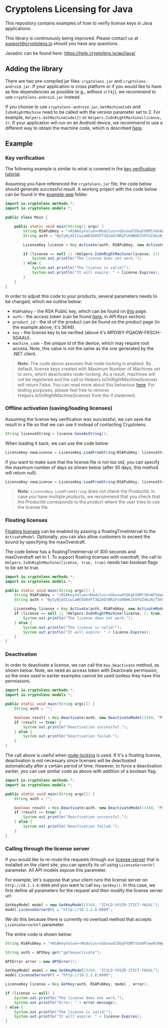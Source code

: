 # Cryptolens Licensing for Java

This repository contains examples of how to verify license keys in Java applications.

This library is continuously being improved. Please contact us at support@cryptolens.io should you have any questions.

Javadoc can be found here: https://help.cryptolens.io/api/java/

## Adding the library
There are two pre-compiled jar files: `cryptolens.jar` and `cryptolens-android.jar`. If your application is cross platform or if you would like to have as few dependencies as possible (e.g., without `slf4j`), we recommend to use `cryptolens-android.jar` instead. 

If you choose to use `cryptolens-android.jar`, `GetMachineCode` and `IsOnRightMachine` need to be called with the version parameter set to 2. For example, `Helpers.GetMachineCode(2)` or `Helpers.IsOnRightMachine(license, 2)`. If your application will run on an Android device, we recommend to use a different way to obtain the machine code, which is described [here](https://help.cryptolens.io/getting-started/ios-android).

## Example

### Key verification
The following example is similar to what is covered in the [key verification tutorial](https://help.cryptolens.io/examples/key-verification).

Assuming you have referenced the `cryptolens.jar` file, the code below should generate successful result. A working project with the code below can be found in the [example-app](https://github.com/Cryptolens/cryptolens-java/tree/master/example-app) folder.

```java
import io.cryptolens.methods.*;
import io.cryptolens.models.*;

public class Main {

    public static void main(String[] args) {
        String RSAPubKey = "<RSAKeyValue><Modulus>sGbvxwdlDbqFXOMlVUnAF5ew0t0WpPW7rFpI5jHQOFkht/326dvh7t74RYeMpjy357NljouhpTLA3a6idnn4j6c3jmPWBkjZndGsPL4Bqm+fwE48nKpGPjkj4q/yzT4tHXBTyvaBjA8bVoCTnu+LiC4XEaLZRThGzIn5KQXKCigg6tQRy0GXE13XYFVz/x1mjFbT9/7dS8p85n8BuwlY5JvuBIQkKhuCNFfrUxBWyu87CFnXWjIupCD2VO/GbxaCvzrRjLZjAngLCMtZbYBALksqGPgTUN7ZM24XbPWyLtKPaXF2i4XRR9u6eTj5BfnLbKAU5PIVfjIS+vNYYogteQ==</Modulus><Exponent>AQAB</Exponent></RSAKeyValue>";
        String auth = "WyIyNjA5IiwiaWE5b0VFT3Q2eDlNR2FvbHBHK2VOYUZ4bzNjT3h5UkNrMCtiYnhPRSJd";

        LicenseKey license = Key.Activate(auth, RSAPubKey, new ActivateModel(3349, "ICVLD-VVSZR-ZTICT-YKGXL", Helpers.GetMachineCode(2)));

        if (license == null || !Helpers.IsOnRightMachine(license, 2)) {
            System.out.println("The license does not work.");
        } else {
            System.out.println("The license is valid!");
            System.out.println("It will expire: " + license.Expires);
        }
    }
}

```

In order to adjust this code to your products, several parameters needs to be changed, which we outline below:

* `RSAPubKey` - the RSA Public key, which can be found on [this](https://app.cryptolens.io/docs/api/v3/QuickStart#api-keys) page.
* `auth` - the access token (can be found [here](https://app.cryptolens.io/docs/api/v3/QuickStart#api-keys), in *API Keys* section).
* `product_id` - the id of the product can be found on the product page (in the example above, it's 3646).
* `key` - the license key to be verified (above it's MPDWY-PQAOW-FKSCH-SGAAU).
* `machine_code` - the unique id of the device, which may require root access. Note, this value is not the same as the one generated by the .NET client.

> **Note**: The code above assumes that node-locking is enabled. By default, license keys created with Maximum Number of Machines set to zero, which deactivates node-locking. As a result, machines will not be registered and the call to Helpers.IsOnRightMachine(license) will return False. You can read more about this behaviour [here](https://help.cryptolens.io/faq/index#maximum-number-of-machines). For testing purposes, please feel free to remove Helpers.IsOnRightMachine(license) from the if statement.

### Offline activation (saving/loading licenses)
Assuming the license key verification was successful, we can save the result in a file so that we can use it instead of contacting Cryptolens.

```java
String licenseString = license.SaveAsString();
```

When loading it back, we can use the code below:

```java
LicenseKey newLicense = LicenseKey.LoadFromString(RSAPubKey, licenseString);
```

If you want to make sure that the license file is not too old, you can specify the maximum number of days as shown below (after 30 days, this method will return null).
```java
LicenseKey newLicense = LicenseKey.LoadFromString(RSAPubKey, licenseString, 30);
```

> **Note:** `LicenseKey.LoadFromString` does not check the *ProductId*. In case you have multiple products, we recommend that you check that the *ProductId* corresponds to the product where the user tries to use the license file.

### Floating licenses
[Floating licenses](https://help.cryptolens.io/licensing-models/floating) can be enabled by passing a floatingTimeInterval to the `ActivateModel`. Optionally, you can also allow customers to exceed the bound by specifying the maxOverdraft.

The code below has a floatingTimeInterval of 300 seconds and maxOverdraft set to 1. To support floating licenses with overdraft, the call to `Helpers.IsOnRightMachine(license, true, true)` needs two boolean flags to be set to true.

```java
import io.cryptolens.methods.*;
import io.cryptolens.models.*;

public static void main(String args[]) {
    String RSAPubKey = "<RSAKeyValue><Modulus>sGbvxwdlDbqFXOMlVUnAF5ew0t0WpPW7rFpI5jHQOFkht/326dvh7t74RYeMpjy357NljouhpTLA3a6idnn4j6c3jmPWBkjZndGsPL4Bqm+fwE48nKpGPjkj4q/yzT4tHXBTyvaBjA8bVoCTnu+LiC4XEaLZRThGzIn5KQXKCigg6tQRy0GXE13XYFVz/x1mjFbT9/7dS8p85n8BuwlY5JvuBIQkKhuCNFfrUxBWyu87CFnXWjIupCD2VO/GbxaCvzrRjLZjAngLCMtZbYBALksqGPgTUN7ZM24XbPWyLtKPaXF2i4XRR9u6eTj5BfnLbKAU5PIVfjIS+vNYYogteQ==</Modulus><Exponent>AQAB</Exponent></RSAKeyValue>";
    String auth = "WyIyNjA5IiwiaWE5b0VFT3Q2eDlNR2FvbHBHK2VOYUZ4bzNjT3h5UkNrMCtiYnhPRSJd";

    LicenseKey license = Key.Activate(auth, RSAPubKey, new ActivateModel(3349, "MTMPW-VZERP-JZVNZ-SCPZM", Helpers.GetMachineCode(2), 300, 1));
    if (license == null || !Helpers.IsOnRightMachine(license, 2, true, true)) {
        System.out.println("The license does not work.");
    } else {
        System.out.println("The license is valid!");
        System.out.println("It will expire: " + license.Expires);
    }
}
```

### Deactivation
In order to deactivate a license, we can call the `Key.Deactivate` method, as shown below. Note, we need an access token with Deactivate permission, so the ones used in earlier examples cannot be used (unless they have this permission).

```java
import io.cryptolens.methods.*;
import io.cryptolens.models.*;

public static void main(String args[]) {
    String auth = "";

    boolean result = Key.Deactivate(auth, new DeactivateModel(3349, "MTMPW-VZERP-JZVNZ-SCPZM", Helpers.GetMachineCode(2)));
    if (result == true) {
        System.out.println("Deactivation successful.");
    } else {
        System.out.println("Deactivation failed.");
    }
}
```

The call above is useful when [node-locking](https://help.cryptolens.io/licensing-models/node-locked) is used. If it's a floating license, deactivation is not necessary since licenses will be deactivated automatically after a certain period of time. However, to force a deactivation earlier, you can use similar code as above with addition of a boolean flag.

```java
import io.cryptolens.methods.*;
import io.cryptolens.models.*;

public static void main(String args[]) {
    String auth = "";

    boolean result = Key.Deactivate(auth, new DeactivateModel(3349, "MTMPW-VZERP-JZVNZ-SCPZM", Helpers.GetMachineCode(2), true));
    if (result == true) {
        System.out.println("Deactivation successful.");
    } else {
        System.out.println("Deactivation failed.");
    }
}
```

### Calling through the license server
If you would like to re-route the requests through our [license-server](https://github.com/cryptolens/license-server) that is installed on the client site, you can specify its url using `LicenseServerUrl`
parameter. All API models expose this parameter. 

For example, let's suppose that your client runs the license server on `http://10.1.1.6:8080` and you want to call `Key.GetKey()`. In this case, we first define all parameters for the request and then
modify the license server url:

```java
GetKeyModel model = new GetKeyModel(3349, "ICVLD-VVSZR-ZTICT-YKGXL");
model.LicenseServerUrl = "http://10.1.1.6:8080";
```

We do this because there is currently no overload method that accepts `LicenseServerUrl` parameter.

The entire code is shown below:

```java
String RSAPubKey = "<RSAKeyValue><Modulus>sGbvxwdlDbqFXOMlVUnAF5ew0t0WpPW7rFpI5jHQOFkht/326dvh7t74RYeMpjy357NljouhpTLA3a6idnn4j6c3jmPWBkjZndGsPL4Bqm+fwE48nKpGPjkj4q/yzT4tHXBTyvaBjA8bVoCTn+LiC4XEaLZRThGzIn5KQXKCigg6tQRy0GXE13XYFVz/x1mjFbT9/7dS8p85n8BuwlY5JvuBIQkKhuCNFfrUxBWyu87CFnXWjIupCD2VO/GbxaCvzrRjLZjAngLCMtZbYBALksqGPgTUN7ZM24XbPWyLtKPaXF2i4XRR9u6eTj5BfnLbKAU5PIVfjIS+vNYYogteQ==<Modulus><Exponent>AQAB</Exponent></RSAKeyValue>";

String auth = APIKey.get("getkeyactivate");

APIError error = new APIError();

GetKeyModel model = new GetKeyModel(3349, "ICVLD-VVSZR-ZTICT-YKGXL");
model.LicenseServerUrl = "http://10.1.1.6:8080";

LicenseKey license = Key.GetKey(auth, RSAPubKey, model , error);

if (license == null) {
    System.out.println("The license does not work.");
    System.out.println("Error: " + error.message);
} else {
    System.out.println("The license is valid!");
    System.out.println("It will expire: " + license.Expires);
}
```
